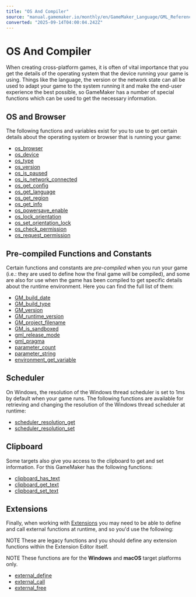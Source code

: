 ```yaml
---
title: "OS And Compiler"
source: "manual.gamemaker.io/monthly/en/GameMaker_Language/GML_Reference/OS_And_Compiler/OS_And_Compiler.htm"
converted: "2025-09-14T04:00:04.242Z"
---
```


# OS And Compiler

When creating cross-platform games, it is often of vital importance that you get the details of the operating system that the device running your game is using. Things like the language, the version or the network state can all be used to adapt your game to the system running it and make the end-user experience the best possible, so GameMaker has a number of special functions which can be used to get the necessary information.

## OS and Browser

The following functions and variables exist for you to use to get certain details about the operating system or browser that is running your game:

-   [os\_browser](os_browser.md)
-   [os\_device](os_device.md)
-   [os\_type](os_type.md)
-   [os\_version](os_version.md)
-   [os\_is\_paused](os_is_paused.md)
-   [os\_is\_network\_connected](os_is_network_connected.md)
-   [os\_get\_config](../../../../../../GameMaker_Language/GML_Reference/OS_And_Compiler/os_get_config.md)
-   [os\_get\_language](os_get_language.md)
-   [os\_get\_region](os_get_region.md)
-   [os\_get\_info](os_get_info.md)
-   [os\_powersave\_enable](../../../../../../GameMaker_Language/GML_Reference/OS_And_Compiler/os_powersave_enable.md)
-   [os\_lock\_orientation](os_lock_orientation.md)
-   [os\_set\_orientation\_lock](os_set_orientation_lock.md)
-   [os\_check\_permission](os_check_permission.md)
-   [os\_request\_permission](os_request_permission.md)

## Pre-compiled Functions and Constants

Certain functions and constants are _pre-compiled_ when you run your game (i.e.: they are used to define how the final game will be compiled), and some are also for use when the game has been compiled to get specific details about the runtime environment. Here you can find the full list of them:

-   [GM\_build\_date](../../../../../../GameMaker_Language/GML_Reference/OS_And_Compiler/GM_build_date.md)
-   [GM\_build\_type](GM_build_type.md)
-   [GM\_version](GM_version.md)
-   [GM\_runtime\_version](../../../../../../GameMaker_Language/GML_Reference/OS_And_Compiler/GM_runtime_version.md)
-   [GM\_project\_filename](GM_project_filename.md)
-   [GM\_is\_sandboxed](GM_is_sandboxed.md)
-   [gml\_release\_mode](gml_release_mode.md)
-   [gml\_pragma](../../../../../../GameMaker_Language/GML_Reference/OS_And_Compiler/gml_pragma.md)
-   [parameter\_count](parameter_count.md)
-   [parameter\_string](parameter_string.md)
-   [environment\_get\_variable](../../../../../../GameMaker_Language/GML_Reference/OS_And_Compiler/environment_get_variable.md)

## Scheduler

On Windows, the resolution of the Windows thread scheduler is set to 1ms by default when your game runs. The following functions are available for retrieving and changing the resolution of the Windows thread scheduler at runtime:

-   [scheduler\_resolution\_get](scheduler_resolution_get.md)
-   [scheduler\_resolution\_set](scheduler_resolution_set.md)

## Clipboard

Some targets also give you access to the clipboard to get and set information. For this GameMaker has the following functions:

-   [clipboard\_has\_text](../Strings/clipboard_has_text.md)
-   [clipboard\_get\_text](../../../../../../GameMaker_Language/GML_Reference/Strings/clipboard_get_text.md)
-   [clipboard\_set\_text](../Strings/clipboard_set_text.md)

## Extensions

Finally, when working with [Extensions](../../../The_Asset_Editors/Extensions.md) you may need to be able to define and call external functions at runtime, and so you'd use the following:

NOTE These are legacy functions and you should define any extension functions within the Extension Editor itself.

NOTE These functions are for the **Windows** and **macOS** target platforms only.

-   [external\_define](external_define.md)
-   [external\_call](external_call.md)
-   [external\_free](external_free.md)